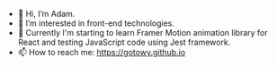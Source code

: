 - 👋 Hi, I’m Adam.
- 👀 I’m interested in front-end technologies.
- 🌱 Currently I'm starting to learn Framer Motion animation library for React and testing JavaScript code using Jest framework.
- 📫 How to reach me: https://gotowy.github.io

<!---
Gotowy/Gotowy is a ✨ special ✨ repository because its `README.md` (this file) appears on your GitHub profile.
You can click the Preview link to take a look at your changes.
...
- 💞️ I’m looking to collaborate on ...
--->
